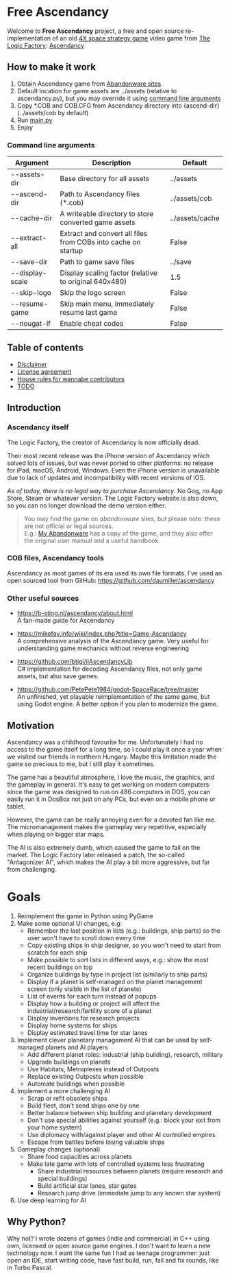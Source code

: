 # Free Ascendancy

Welcome to __Free Ascendancy__ project, a free and open source re-implementation of 
an old [4X space strategy game](https://en.wikipedia.org/wiki/4X) video game from 
[The Logic Factory](https://en.wikipedia.org/wiki/The_Logic_Factory): 
[Ascendancy](https://en.wikipedia.org/wiki/Ascendancy_(video_game))

## How to make it work

1. Obtain Ascendancy game from [Abandonware sites](#ascendancy-itself)
2. Default location for game assets are ../assets (relative to ascendancy.py), 
but you may override it using [command line arguments](#command-line-arguments)
3. Copy *.COB and COB.CFG from Ascendancy directory into {ascend-dir} (../assets/cob by default)
4. Run [main.py](./ascendancy.py)
5. Enjoy

### Command line arguments

| Argument        | Description                                                   | Default         |
|-----------------|---------------------------------------------------------------|-----------------|
| --assets-dir    | Base directory for all assets                                 | ../assets       |
| --ascend-dir    | Path to Ascendancy files (*.cob)                              | ../assets/cob   |
| --cache-dir     | A writeable directory to store converted game assets          | ../assets/cache |
| --extract-all   | Extract and convert all files from COBs into cache on startup | False           | 
| --save-dir      | Path to game save files                                       | ../save         |
| --display-scale | Display scaling factor (relative to original 640x480)         | 1.5             |
| --skip-logo     | Skip the logo screen                                          | False           |
| --resume-game   | Skip main menu, immediately resume last game                  | False           |
| --nougat-lf     | Enable cheat codes                                            | False           |


## Table of contents

- [Disclaimer](./DISCLAIMER.md)
- [License agreement](./LICENSE.md)
- [House rules for wannabe contributors](./RULES.md)
- [TODO](./TODO.md)

## Introduction

### Ascendancy itself

The Logic Factory, the creator of Ascendancy is now officially dead.

Their most recent release was the iPhone version of Ascendancy which
solved lots of issues, but was never ported to other platforms: no release for iPad, macOS, Android, Windows.
Even the iPhone version is unavailable due to lack of updates and incompatibility with recent
versions of iOS.

_As of today, there is no legal way to purchase Ascendancy_. No Gog, no App Store, Steam or whatever version. 
The Logic Factory website is also down, so you can no longer download the demo version either.

> You may find the game on _abandonware_ sites, but please note: these are not official or legal sources.  
> E.g.: [My Abandonware](https://www.myabandonware.com/game/ascendancy-2qs) has a copy of the 
game, and they also offer the original user manual and a useful handbook.

### COB files, Ascendancy tools

Ascendancy as most games of its era used its own file formats.
I've used an open sourced tool from GitHub: https://github.com/daumiller/ascendancy 

### Other useful sources

* https://b-sting.nl/ascendancy/about.html
<br>A fan-made guide for Ascendancy

* https://mikefay.info/wiki/index.php?title=Game-Ascendancy
<br>A comprehensive analysis of the Ascendancy game. Very useful for understanding game mechanics without reverse engineering 

* https://github.com/btigi/iiAscendancyLib
<br>C# implementation for decoding Ascendancy files, not only game assets, but also save games.

* https://github.com/PetePete1984/godot-SpaceRace/tree/master
<br>An unfinished, yet playable reimplementation of the same game, but using Godot engine. 
A better option if you plan to modernize the game.

## Motivation

Ascendancy was a childhood favourite for me. Unfortunately I had no access to the
game itself for a long time, so I could play it once a year when we visited our
friends in northern Hungary. Maybe this limitation made the game so precious to me,
but I still play it sometimes.

The game has a beautiful atmosphere, I love the music, the graphics, and the gameplay 
in general. It's easy to get working on modern computers: since the game was designed 
to run on 486 computers in DOS, you can easily run it in DosBox not just on
any PCs, but even on a mobile phone or tablet.

However, the game can be really annoying even for a devoted fan like me.
The micromanagement makes the gameplay very repetitive,
especially when playing on bigger star maps. 

The AI is also extremely dumb, which caused the game to fail on the market.
The Logic Factory later released a patch, the so-called "Antagonizer AI", which makes
the AI play a bit more aggressive, but far from challenging. 

# Goals

1. Reimplement the game in Python using PyGame
2. Make some optional UI changes, e.g:
    - Remember the last position in lists (e.g.: buildings, ship parts) so the user won't have to scroll down every time
    - Copy existing ships in ship designer, so you won't need to start from scratch for each ship
    - Make possible to sort lists in different ways, e.g.: show the most recent buildings on top
    - Organize buildings by type in project list (similarly to ship parts)
    - Display if a planet is self-managed on the planet management screen (only visible in the list of planets)
    - List of events for each turn instead of popups
    - Display how a building or project will affect the industrial/research/fertility score of a planet
    - Display inventions for research projects
    - Display home systems for ships
    - Display estimated travel time for star lanes
3. Implement clever planetary management AI that can be used by self-managed planets and AI players
    - Add different planet roles: industrial (ship building), research, military
    - Upgrade buildings on planets
    - Use Habitats, Metroplexes instead of Outposts
    - Replace existing Outposts when possible
    - Automate buildings when possible
4. Implement a more challenging AI
    - Scrap or refit obsolete ships
    - Build fleet, don't send ships one by one
    - Better balance between ship building and planetary development
    - Don't use special abilities against yourself (e.g.: block your exit from your home system)
    - Use diplomacy with/against player and other AI controlled empires
    - Escape from battles before losing valuable ships
5. Gameplay changes (optional)
    - Share food capacities across planets
    - Make late game with lots of controlled systems less frustrating
      - Share industrial resources between planets (require research and special buildings)
      - Build artificial star lanes, star gates
      - Research jump drive (immediate jump to any known star system)
6. Use deep learning for AI

## Why Python?

Why not? I wrote dozens of games (indie and commercial) in C++ using own, licensed
or open source game engines. I don't want to learn a new technology now. I want
the same fun I had as teenage programmer: just open an IDE, start writing code,
have fast build, run, fail and fix rounds, like in Turbo Pascal.

